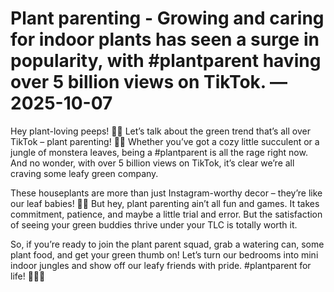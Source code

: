 # Plant parenting - Growing and caring for indoor plants has seen a surge in popularity, with #plantparent having over 5 billion views on TikTok. — 2025-10-07

Hey plant-loving peeps! 🌿🌻 Let’s talk about the green trend that’s all over TikTok – plant parenting! 🌱🌿 Whether you’ve got a cozy little succulent or a jungle of monstera leaves, being a #plantparent is all the rage right now. And no wonder, with over 5 billion views on TikTok, it’s clear we’re all craving some leafy green company.

These houseplants are more than just Instagram-worthy decor – they’re like our leaf babies! 🌿💚 But hey, plant parenting ain’t all fun and games. It takes commitment, patience, and maybe a little trial and error. But the satisfaction of seeing your green buddies thrive under your TLC is totally worth it.

So, if you’re ready to join the plant parent squad, grab a watering can, some plant food, and get your green thumb on! Let’s turn our bedrooms into mini indoor jungles and show off our leafy friends with pride. #plantparent for life! 🌿💚🌱